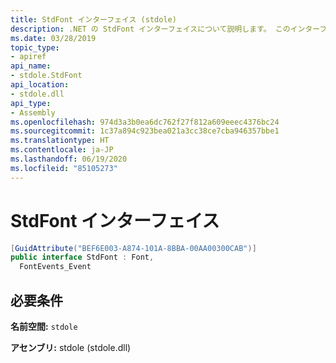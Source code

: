 ```yaml
---
title: StdFont インターフェイス (stdole)
description: .NET の StdFont インターフェイスについて説明します。 このインターフェイスは、stdole 名前空間と、(stdole.dll ライブラリ内の) stdole アセンブリにあります。
ms.date: 03/28/2019
topic_type:
- apiref
api_name:
- stdole.StdFont
api_location:
- stdole.dll
api_type:
- Assembly
ms.openlocfilehash: 974d3a3b0ea6dc762f27f812a609eeec4376bc24
ms.sourcegitcommit: 1c37a894c923bea021a3cc38ce7cba946357bbe1
ms.translationtype: HT
ms.contentlocale: ja-JP
ms.lasthandoff: 06/19/2020
ms.locfileid: "85105273"
---
```

# <a name="stdfont-interface"></a>StdFont インターフェイス

```csharp
[GuidAttribute("BEF6E003-A874-101A-8BBA-00AA00300CAB")]
public interface StdFont : Font,
  FontEvents_Event
```

## <a name="requirements"></a>必要条件

**名前空間:** `stdole`

**アセンブリ:** stdole (stdole.dll)
